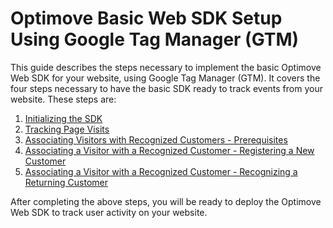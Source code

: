 # Optimove Basic Web SDK Setup Using Google Tag Manager (GTM)

This guide describes the steps necessary to implement the basic Optimove Web SDK for your website, using Google Tag Manager (GTM). It covers the four steps necessary to have the basic SDK ready to track events from  your website. These steps are:

1. [Initializing the SDK](https://github.com/DannyMac180/Web-SDK-Integration-Guide/blob/master/Web-SDK-Basic-Code-Setup/1.%20Initializing%20the%20SDK.md)
1. [Tracking Page Visits](https://github.com/DannyMac180/Web-SDK-Integration-Guide/blob/master/Web-SDK-Basic-Code-Setup/2.%20Tracking%20page%20visits.md)
1. [Associating Visitors with Recognized Customers - Prerequisites](https://github.com/DannyMac180/Web-SDK-Integration-Guide/blob/master/Web-SDK-Basic-Code-Setup/3a.%20Customer%20stitching%20prerequisite.md)
1. [Associating a Visitor with a Recognized Customer - Registering a New Customer](https://github.com/DannyMac180/Web-SDK-Integration-Guide/blob/master/Web-SDK-Basic-Code-Setup/3b.%20Recognizing%20a%20returning%20customer.md)
1. [Associating a Visitor with a Recognized Customer - Recognizing a Returning Customer](https://github.com/DannyMac180/Web-SDK-Integration-Guide/blob/master/Web-SDK-Basic-Code-Setup/3c.%20Registering%20a%20new%20customer.md)
  
After completing the above steps, you will be ready to deploy the Optimove Web SDK to track user activity on your website.
